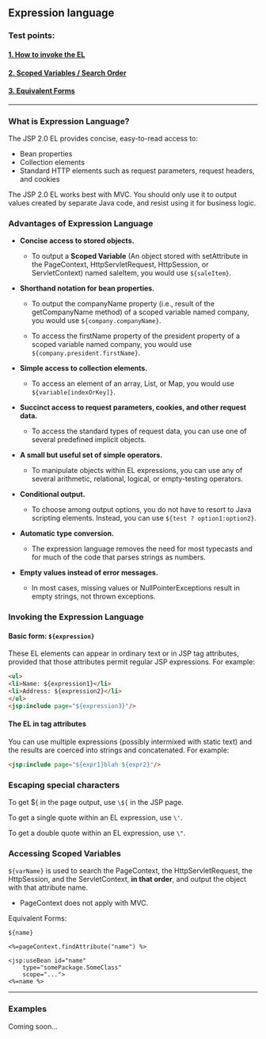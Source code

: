 ## Expression language

### Test points:
#### [1. How to invoke the EL](#invoking)

#### [2. Scoped Variables / Search Order](#scoped)

#### [3. Equivalent Forms](#equivalent)

---
### What is Expression Language?
The JSP 2.0 EL provides concise, easy-to-read access to:
- Bean properties
- Collection elements
- Standard HTTP elements such as request parameters, request headers, and cookies

The JSP 2.0 EL works best with MVC. You should only use it to output values created by separate Java code, and resist using it for business logic.

### Advantages of Expression Language

- __Concise access to stored objects.__
  - To output a __Scoped Variable__ (An object stored with setAttribute in the PageContext, HttpServletRequest, HttpSession, or ServletContext) named saleItem, you would use `${saleItem}`.


- __Shorthand notation for bean properties.__
  - To output the companyName property (i.e., result of the getCompanyName method) of a scoped variable named company, you would use `${company.companyName}`.

  - To access the firstName property of the president property of a scoped variable named company, you would use `${company.president.firstName}`.

- __Simple access to collection elements.__
  - To access an element of an array, List, or Map, you would use `${variable[indexOrKey]}`.


- __Succinct access to request parameters, cookies, and other request data.__
  - To access the standard types of request data, you can use one of several predefined implicit objects.


- __A small but useful set of simple operators.__
  - To manipulate objects within EL expressions, you can use any of several arithmetic, relational, logical, or empty-testing operators.


- __Conditional output.__
  - To choose among output options, you do not have to resort to Java scripting elements. Instead, you can use `${test ? option1:option2}`.


- __Automatic type conversion.__
  - The expression language removes the need for most typecasts and for much of the code that parses strings as numbers.


- __Empty values instead of error messages.__
  - In most cases, missing values or NullPointerExceptions result in empty strings, not thrown exceptions.

<a name="invoking"></a>
### Invoking the Expression Language

#### Basic form: `${expression}`
These EL elements can appear in ordinary text or in JSP tag attributes, provided that those attributes permit regular JSP expressions. For example:
```html
<ul>
<li>Name: ${expression1}</li>
<li>Address: ${expression2}</li>
</ul>
<jsp:include page="${expression3}"/>
  ```


#### The EL in tag attributes
You can use multiple expressions (possibly intermixed with static text) and the results are coerced into strings and concatenated. For example:
```html
<jsp:include page="${expr1}blah ${expr2}"/>
```

### Escaping special characters
To get ${ in the page output, use `\${` in the JSP page.

To get a single quote within an EL expression, use `\'`.

To get a double quote within an EL expression, use `\"`.

<a name="scoped"></a>
### Accessing Scoped Variables
`${varName}` is used to search the PageContext, the HttpServletRequest, the HttpSession, and the ServletContext, __in that order__, and output the object with that attribute name.
* PageContext does not apply with MVC.

<a name="equivalent"></a>
Equivalent Forms:

`${name}`

`<%=pageContext.findAttribute("name") %>`
```
<jsp:useBean id="name"
    type="somePackage.SomeClass"
    scope="...">
<%=name %>
```
---
### Examples
Coming soon...

